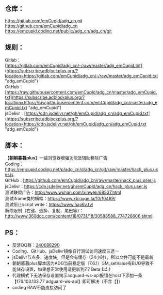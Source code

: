 ## 仓库：
https://gitlab.com/emCupid/adg_cn.git  
https://github.com/emCupid/adg_cn  
https://emcupid.coding.net/public/adg_cn/adg_cn/git


## 规则：  
Gitlab：[https://gitlab.com/emCupid/adg_cn/-/raw/master/adg_emCupid.txt](https://subscribe.adblockplus.org/?location=https://gitlab.com/emCupid/adg_cn/-/raw/master/adg_emCupid.txt "adg_emCupid")  
GitHub：[https://raw.githubusercontent.com/emCupid/adg_cn/master/adg_emCupid.txt](https://subscribe.adblockplus.org/?location=https://raw.githubusercontent.com/emCupid/adg_cn/master/adg_emCupid.txt "adg_emCupid")  
jsDelivr：[https://cdn.jsdelivr.net/gh/emCupid/adg_cn/adg_emCupid.txt](https://subscribe.adblockplus.org/?location=https://cdn.jsdelivr.net/gh/emCupid/adg_cn/adg_emCupid.txt "adg_emCupid")  

## 脚本：  
【**朝朝暮暮plus**】一些浏览器增强功能及辅助移除广告  
Coding：https://emcupid.coding.net/p/adg_cn/d/adg_cn/git/raw/master/hack_plus.user.js  
GitHub：https://github.com/emCupid/adg_cn/raw/master/hack_plus.user.js   
jsDelivr：https://cdn.jsdelivr.net/gh/emCupid/adg_cn/hack_plus.user.js  
测试联盟广告：http://www.wuhan.com/xinwen/68537.html  
测试iframe类的横幅：https://www.xbiquge.la/10/10489/  
测试阻止script write：https://www.hao6v.tv/  
解除限制（右键、选择、复制、尾巴等）：http://www.360doc.com/content/18/0731/18/30583588_774726606.shtml

## PS： 
* 反馈QQ群：[240088290](https://jq.qq.com/?_wv=1027&k=Nn7JsKsm)
* Coding、GitHub、jsDelivr镜像自行测试访问速度三选一
* jsDelivr节点多，速度快，但是会有缓存（24小时），所以文件可能不是最新
* 朝朝暮暮plus脚本因为ADG当前稳定版（7.6.1）GM_setValue有BUG导致不能储存设置，如果想正常使用请更新到7.7 Beta 1以上
* 代理横式下无法保存设置揭示adguard-ws-api报错在host下添加一条【176.103.133.77 adguard-ws-api】即可解决（不含【】）
* coding RAW不能直接访问了